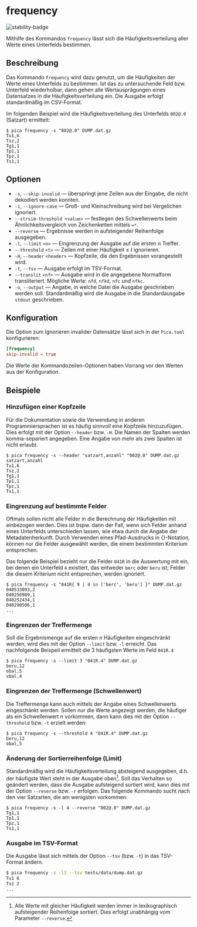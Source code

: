 # frequency

![stability-badge](https://img.shields.io/badge/stability-stable-green?style=flat-square)

Mithilfe des Kommandos `frequency` lässt sich die Häufigkeitsverteilung
aller Werte eines Unterfelds bestimmen.

## Beschreibung

Das Kommando `frequency` wird dazu genutzt, um die Häufigkeiten der
Werte eines Unterfelds zu bestimmen. Ist das zu untersuchende Feld bzw.
Unterfeld wiederholbar, dann gehen alle Wertausprägungen eines
Datensatzes in die Häufigkeitsverteilung ein. Die Ausgabe erfolgt
standardmäßig im CSV-Format.

Im folgenden Beispiel wird die Häufigkeitsverteilung des Unterfelds
`002@.0` (Satzart) ermittelt:

```console
$ pica frequency -s "002@.0" DUMP.dat.gz
Tu1,6
Tsz,2
Tg1,1
Tp1,1
Tpz,1
Ts1,1

```

## Optionen

* `-s`, `--skip-invalid` — überspringt jene Zeilen aus der Eingabe, die
  nicht dekodiert werden konnten.
* `-i`, `--ignore-case` — Groß- und Kleinschreibung wird bei Vergelichen
  ignoriert.
* `--strsim-threshold <value>` — festlegen des Schwellenwerts beim
  Ähnlichkeitsvergleich von Zeichenketten mittels `=*`.
* `--reverse` — Ergebnisse werden in aufsteigender Reihenfolge
  ausgegeben.
* `-l`, `--limit` `<n>` — Eingrenzung der Ausgabe auf die ersten _n_
  Treffer.
* `--threshold` `<t>` — Zeilen mit einer Häufigkeit ≤ _t_ ignorieren.
* `-H`, `--header` `<header>` — Kopfzeile, die den Ergebnissen
  vorangestellt wird.
* `-t`, `--tsv` — Ausgabe erfolgt im TSV-Format.
* `--translit` `<nf>` — Ausgabe wird in die angegebene Normalform
  transliteriert. Mögliche Werte: `nfd`, `nfkd`, `nfc` und `nfkc`.
* `-o`, `--output` — Angabe, in welche Datei die Ausgabe geschrieben
  werden soll. Standardmäßig wird die Ausgabe in die Standardausgabe
  `stdout` geschrieben.

## Konfiguration

<!-- TODO: Link zum allgemeinen Kapitel über die Konfigurationsdatei -->

Die Option zum Ignorieren invalider Datensätze lässt sich in der
`Pica.toml` konfigurieren:

```toml
[frequency]
skip-invalid = true
```

Die Werte der Kommandozeilen-Optionen haben Vorrang vor den Werten aus
der Konfiguration.


## Beispiele

### Hinzufügen einer Kopfzeile

Für die Dokumentation sowie die Verwendung in anderen Programmiersprachen
ist es häufig sinnvoll eine Kopfzeile hinzuzufügen. Dies erfolgt mit der
Option `--header` bzw. `-H`. Die Namen der Spalten werden komma-separiert
angegeben. Eine Angabe von mehr als zwei Spalten ist nicht erlaubt.

```console
$ pica frequency -s --header "satzart,anzahl" "002@.0" DUMP.dat.gz
satzart,anzahl
Tu1,6
Tsz,2
Tg1,1
Tp1,1
Tpz,1
Ts1,1

```

### Eingrenzung auf bestimmte Felder

Oftmals sollen nicht alle Felder in die Berechnung der Häufigkeiten mit
einbezogen werden. Dies ist bspw. dann der Fall, wenn sich Felder anhand
eines Unterfelds unterschieden lassen, wie etwa durch die Angabe der
Metadatenherkunft. Durch Verwenden eines Pfad-Ausdrucks in {}-Notation,
können nur die Felder ausgewählt werden, die einem bestimmten Kriterium
entsprechen.

Das folgende Beispiel bezieht nur die Felder `041R` in die Auswertung
mit ein, bei denen ein Unterfeld `4` existiert, das entweder `berc` oder
`beru` ist; Felder die diesem Kriterium nicht entsprechen, werden
ignoriert.

```console
$ pica frequency -s "041R{ 9 | 4 in ['berc', 'beru'] }" DUMP.dat.gz
040533093,2
040250989,1
040252434,1
040290506,1
...
```

### Eingrenzen der Treffermenge

Soll die Ergebnismenge auf die ersten _n_ Häufigkeiten eingeschränkt
werden, wird dies mit der Option `--limit` bzw. `-l` erreicht. Das
nachfolgende Beispeil ermittelt die 3 häufigsten Werte im Feld `041R.4`

```console
$ pica frequency -s --limit 3 "041R.4" DUMP.dat.gz
beru,12
obal,5
vbal,4

```

### Eingrenzen der Treffermenge (Schwellenwert)

Die Treffermenge kann auch mittels der Angabe eines Schwellenwerts
eingeschänkt werden. Sollen nur die Werte angezeigt werden, die häufiger
als ein Schwellenwert _n_ vorkommen, dann kann dies mit der Option
`--threshold` bzw. `-t` erzielt werden:

```console
$ pica frequency -s --threshold 4 "041R.4" DUMP.dat.gz
beru,12
obal,5

```

### Änderung der Sortierreihenfolge (Limit)

Standardmäßig wird die Häufigkeitsverteilung absteigend ausgegeben,
d.h. der häufigste Wert steht in der Ausgabe oben[^fn1]. Soll das
Verhalten so geändert werden, dass die Ausgabe aufsteigend sortiert wird,
kann dies mit der Option `--reverse` bzw. `-r` erfolgen. Das folgende
Kommando sucht nach den vier Satzarten, die am wenigsten vorkommen:

```console
$ pica frequency -s -l 4 --reverse "002@.0" DUMP.dat.gz
Tg1,1
Tp1,1
Tpz,1
Ts1,1

```

### Ausgabe im TSV-Format

Die Ausgabe lässt sich mittels der Option `--tsv` (bzw. `-t`) in das
TSV- Format ändern.

```bash
$ pica frequency -s -l3 --tsv tests/data/dump.dat.gz
Tu1	6
Tsz	2
...
```

[^fn1]: Alle Werte mit gleicher Häufigkeit werden immer in lexikographisch
    aufsteigender Reihenfolge sortiert. Dies erfolgt unabhängig vom
    Parameter `--reverse`.
